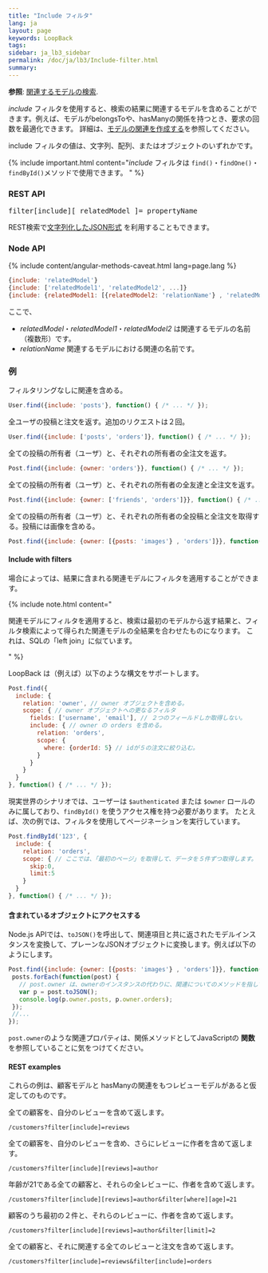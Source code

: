 ```yaml
---
title: "Include フィルタ"
lang: ja
layout: page
keywords: LoopBack
tags:
sidebar: ja_lb3_sidebar
permalink: /doc/ja/lb3/Include-filter.html
summary:
---
```


**参照**: [関連するモデルの検索](Querying-related-models.html).

_include_ フィルタを使用すると、検索の結果に関連するモデルを含めることができます。例えば、モデルがbelongsToや、hasManyの関係を持つとき、要求の回数を最適化できます。
詳細は、[モデルの関連を作成する](Creating-model-relations.html)を参照してください。

include フィルタの値は、文字列、配列、またはオブジェクトのいずれかです。

{% include important.html content="_include_ フィルタは `find()`・`findOne()`・`findById()`メソッドで使用できます。
" %}

### **REST API**

<pre>
filter[include][_relatedModel_]=_propertyName_
</pre>

REST検索で[文字列化したJSON形式](Querying-data.html#using-stringified-json-in-rest-queries) を利用することもできます。

### Node API

{% include content/angular-methods-caveat.html lang=page.lang %}

```javascript
{include: 'relatedModel'}
{include: ['relatedModel1', 'relatedModel2', ...]}
{include: {relatedModel1: [{relatedModel2: 'relationName'} , 'relatedModel']}}
```

ここで、

* _relatedModel_・_relatedModel1_・_relatedModel2_ は関連するモデルの名前（複数形）です。
* _relationName_ 関連するモデルにおける関連の名前です。

### 例

フィルタリングなしに関連を含める。

```javascript
User.find({include: 'posts'}, function() { /* ... */ });
```

全ユーザの投稿と注文を返す。追加のリクエストは２回。

```javascript
User.find({include: ['posts', 'orders']}, function() { /* ... */ });
```

全ての投稿の所有者（ユーザ）と、それぞれの所有者の全注文を返す。

```javascript
Post.find({include: {owner: 'orders'}}, function() { /* ... */ });
```

全ての投稿の所有者（ユーザ）と、それぞれの所有者の全友達と全注文を返す。

```javascript
Post.find({include: {owner: ['friends', 'orders']}}, function() { /* ... */ });
```

全ての投稿の所有者（ユーザ）と、それぞれの所有者の全投稿と全注文を取得する。投稿には画像を含める。

```javascript
Post.find({include: {owner: [{posts: 'images'} , 'orders']}}, function() { /* ... */ });
```

#### Include with filters

場合によっては、結果に含まれる関連モデルにフィルタを適用することができます。

{% include note.html content="

関連モデルにフィルタを適用すると、検索は最初のモデルから返す結果と、フィルタ検索によって得られた関連モデルの全結果を合わせたものになります。
これは、SQLの「left join」に似ています。

" %}

LoopBack は（例えば）以下のような構文をサポートします。

```javascript
Post.find({
  include: {
    relation: 'owner', // owner オブジェクトを含める。
    scope: { // owner オブジェクトへの更なるフィルタ
      fields: ['username', 'email'], // ２つのフィールドしか取得しない。
      include: { // owner の orders を含める。
        relation: 'orders', 
        scope: {
          where: {orderId: 5} // idが５の注文に絞り込む。
        }
      }
    }
  }
}, function() { /* ... */ });
```

現実世界のシナリオでは、ユーザーは `$authenticated` または `$owner` ロールのみに属しており、`findById()` を使うアクセス権を持つ必要があります。
たとえば、次の例では、フィルタを使用してページネーションを実行しています。

```javascript
Post.findById('123', {
  include: {
    relation: 'orders',
    scope: { // ここでは、「最初のページ」を取得して、データを５件ずつ取得します。
      skip:0,
      limit:5
    }
  }
}, function() { /* ... */ });
```

#### 含まれているオブジェクトにアクセスする

Node.js APIでは、`toJSON()`を呼出して、関連項目と共に返されたモデルインスタンスを変換して、プレーンなJSONオブジェクトに変換します。例えば以下のようにします。

```javascript
Post.find({include: {owner: [{posts: 'images'} , 'orders']}}, function(err, posts) {
 posts.forEach(function(post) {
   // post.owner は、ownerのインスタンスの代わりに、関連についてのメソッドを指している。
   var p = post.toJSON();
   console.log(p.owner.posts, p.owner.orders);
 });
 //... 
});
```

`post.owner`のような関連プロパティは、関係メソッドとしてJavaScriptの **関数** を参照していることに気をつけてください。

#### REST examples

これらの例は、顧客モデルと hasManyの関連をもつレビューモデルがあると仮定してのものです。

全ての顧客を、自分のレビューを含めて返します。

`/customers?filter[include]=reviews`

全ての顧客を、自分のレビューを含め、さらにレビューに作者を含めて返します。

`/customers?filter[include][reviews]=author`

年齢が21である全ての顧客と、それらの全レビューに、作者を含めて返します。

`/customers?filter[include][reviews]=author&filter[where][age]=21`

顧客のうち最初の２件と、それらのレビューに、作者を含めて返します。

`/customers?filter[include][reviews]=author&filter[limit]=2`

全ての顧客と、それに関連する全てのレビューと注文を含めて返します。

`/customers?filter[include]=reviews&filter[include]=orders`
